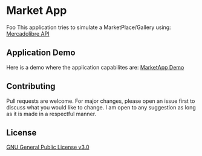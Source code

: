 # Market App

Foo This application tries to simulate a MarketPlace/Gallery using: [Mercadolibre API](https://developers.mercadolibre.com/)

## Application Demo

Here is a demo where the application capabilites are: [MarketApp Demo](https://youtu.be/Kwvm07FYAsM)

## Contributing
Pull requests are welcome. For major changes, please open an issue first to discuss what you would like to change. I am open to any suggestion as long as it is made in a respectful manner.

## License
[GNU General Public License v3.0](https://choosealicense.com/licenses/gpl-3.0/)
